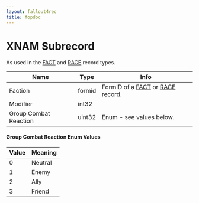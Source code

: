 ```yaml
---
layout: fallout4rec
title: fopdoc
---
```

XNAM Subrecord
==========

As used in the [FACT](../FACT.md) and [RACE](../RACE.md) record types.

Name | Type | Info
-----|------|-----
Faction | formid | FormID of a [FACT](../FACT.md) or [RACE](../RACE.md) record.
Modifier | int32 |
Group Combat Reaction | uint32 | Enum - see values below.
 
#### Group Combat Reaction Enum Values

Value | Meaning
------|--------
0 | Neutral
1 | Enemy
2 | Ally
3 | Friend
